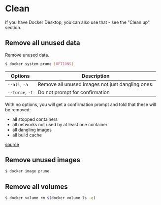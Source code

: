 # Clean

If you have Docker Desktop, you can also use that - see the "Clean up" section.


## Remove all unused data

Remove unused data.

```sh
$ docker system prune [OPTIONS]
```

| Options      | Description                                      |
| ------------ | ------------------------------------------------ |
| `--all`, `-a`   | Remove all unused images not just dangling ones. |
| `--force`, `-f` | Do not prompt for confirmation                   |

With no options, you will get a confirmation prompt and told that these will be removed:

- all stopped containers
- all networks not used by at least one container
- all dangling images
- all build cache

[source](https://docs.docker.com/engine/reference/commandline/system_prune/)


## Remove unused images

```sh
$ docker image prune
```


## Remove all volumes

```sh
$ docker volume rm $(docker volume ls -q)
```
